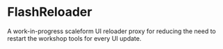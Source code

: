 # FlashReloader
A work-in-progress scaleform UI reloader proxy for reducing the need to restart the workshop tools for every UI update.

